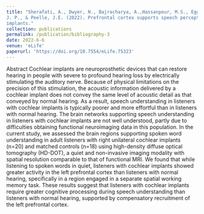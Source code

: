 ```yaml
---
title: "Sherafati, A., Dwyer, N., Bajracharya, A.,Hassanpour, M.S., Eggebrecht, A.T., Firszt, J.B., Culver,
J. P., & Peelle, J.E. (2022). Prefrontal cortex supports speech perception in listeners with cochlear
implants."
collection: publications
permalink: /publication/bibliography-3
date: 2022-6-6
venue: 'eLife'
paperurl: 'https://doi.org/10.7554/eLife.75323'
---
```

Abstract
Cochlear implants are neuroprosthetic devices that can restore hearing in people with severe to profound hearing loss by electrically stimulating the auditory nerve. Because of physical limitations on the precision of this stimulation, the acoustic information delivered by a cochlear implant does not convey the same level of acoustic detail as that conveyed by normal hearing. As a result, speech understanding in listeners with cochlear implants is typically poorer and more effortful than in listeners with normal hearing. The brain networks supporting speech understanding in listeners with cochlear implants are not well understood, partly due to difficulties obtaining functional neuroimaging data in this population. In the current study, we assessed the brain regions supporting spoken word understanding in adult listeners with right unilateral cochlear implants (n=20) and matched controls (n=18) using high-density diffuse optical tomography (HD-DOT), a quiet and non-invasive imaging modality with spatial resolution comparable to that of functional MRI. We found that while listening to spoken words in quiet, listeners with cochlear implants showed greater activity in the left prefrontal cortex than listeners with normal hearing, specifically in a region engaged in a separate spatial working memory task. These results suggest that listeners with cochlear implants require greater cognitive processing during speech understanding than listeners with normal hearing, supported by compensatory recruitment of the left prefrontal cortex.
